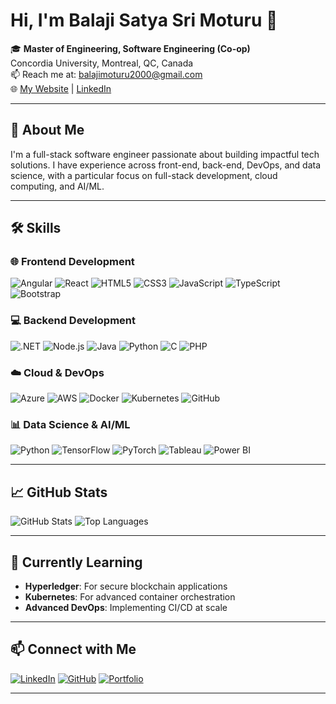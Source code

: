 # Hi, I'm Balaji Satya Sri Moturu 👋

🎓 **Master of Engineering, Software Engineering (Co-op)**  
Concordia University, Montreal, QC, Canada  
📫 Reach me at: balajimoturu2000@gmail.com  
🌐 [My Website](https://balajimoturu.github.io/) | [LinkedIn](https://www.linkedin.com/in/balajimoturu/)

---

## 🚀 About Me
I'm a full-stack software engineer passionate about building impactful tech solutions. I have experience across front-end, back-end, DevOps, and data science, with a particular focus on full-stack development, cloud computing, and AI/ML.

---

## 🛠️ Skills

### 🌐 Frontend Development
![Angular](https://img.shields.io/badge/Angular-DD0031?style=for-the-badge&logo=angular&logoColor=white)
![React](https://img.shields.io/badge/React-61DAFB?style=for-the-badge&logo=react&logoColor=black)
![HTML5](https://img.shields.io/badge/HTML5-E34F26?style=for-the-badge&logo=html5&logoColor=white)
![CSS3](https://img.shields.io/badge/CSS3-1572B6?style=for-the-badge&logo=css3&logoColor=white)
![JavaScript](https://img.shields.io/badge/JavaScript-F7DF1E?style=for-the-badge&logo=javascript&logoColor=black)
![TypeScript](https://img.shields.io/badge/TypeScript-007ACC?style=for-the-badge&logo=typescript&logoColor=white)
![Bootstrap](https://img.shields.io/badge/Bootstrap-563D7C?style=for-the-badge&logo=bootstrap&logoColor=white)

### 💻 Backend Development
![.NET](https://img.shields.io/badge/.NET-512BD4?style=for-the-badge&logo=dotnet&logoColor=white)
![Node.js](https://img.shields.io/badge/Node.js-339933?style=for-the-badge&logo=nodedotjs&logoColor=white)
![Java](https://img.shields.io/badge/Java-007396?style=for-the-badge&logo=java&logoColor=white)
![Python](https://img.shields.io/badge/Python-3776AB?style=for-the-badge&logo=python&logoColor=white)
![C](https://img.shields.io/badge/C-A8B9CC?style=for-the-badge&logo=c&logoColor=black)
![PHP](https://img.shields.io/badge/PHP-777BB4?style=for-the-badge&logo=php&logoColor=white)

### ☁️ Cloud & DevOps
![Azure](https://img.shields.io/badge/Azure-0078D4?style=for-the-badge&logo=microsoftazure&logoColor=white)
![AWS](https://img.shields.io/badge/AWS-232F3E?style=for-the-badge&logo=amazonaws&logoColor=white)
![Docker](https://img.shields.io/badge/Docker-2496ED?style=for-the-badge&logo=docker&logoColor=white)
![Kubernetes](https://img.shields.io/badge/Kubernetes-326CE5?style=for-the-badge&logo=kubernetes&logoColor=white)
![GitHub](https://img.shields.io/badge/GitHub-181717?style=for-the-badge&logo=github&logoColor=white)

### 📊 Data Science & AI/ML
![Python](https://img.shields.io/badge/Python-3776AB?style=for-the-badge&logo=python&logoColor=white)
![TensorFlow](https://img.shields.io/badge/TensorFlow-FF6F00?style=for-the-badge&logo=tensorflow&logoColor=white)
![PyTorch](https://img.shields.io/badge/PyTorch-EE4C2C?style=for-the-badge&logo=pytorch&logoColor=white)
![Tableau](https://img.shields.io/badge/Tableau-E97627?style=for-the-badge&logo=tableau&logoColor=white)
![Power BI](https://img.shields.io/badge/PowerBI-F2C811?style=for-the-badge&logo=powerbi&logoColor=black)

---

## 📈 GitHub Stats
![GitHub Stats](https://github-readme-stats.vercel.app/api?username=balajimoturu&show_icons=true&theme=radical)
![Top Languages](https://github-readme-stats.vercel.app/api/top-langs/?username=balajimoturu&layout=compact&theme=radical)

---

## 🌱 Currently Learning
- **Hyperledger**: For secure blockchain applications
- **Kubernetes**: For advanced container orchestration
- **Advanced DevOps**: Implementing CI/CD at scale

---

## 📫 Connect with Me
[![LinkedIn](https://img.shields.io/badge/LinkedIn-0077B5?style=for-the-badge&logo=linkedin&logoColor=white)](https://www.linkedin.com/in/balajimoturu/)
[![GitHub](https://img.shields.io/badge/GitHub-181717?style=for-the-badge&logo=github&logoColor=white)](https://github.com/balajimoturu)
[![Portfolio](https://img.shields.io/badge/Portfolio-000000?style=for-the-badge&logo=firefox&logoColor=white)](https://balajimoturu.github.io/)

---

